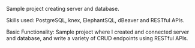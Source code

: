 Sample project creating server and database.

Skills used: PostgreSQL, knex, ElephantSQL, dBeaver and RESTful APIs.

Basic Functionality: Sample project where I created and connected server and database, and write a variety of CRUD endpoints using RESTful APIs.